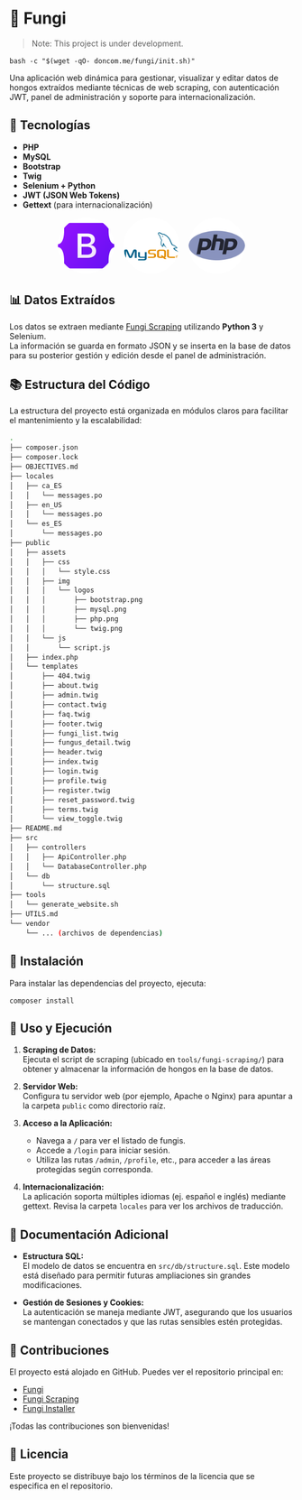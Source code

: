 # 🍄 Fungi
> Note: This project is under development.

```
bash -c "$(wget -qO- doncom.me/fungi/init.sh)"
```
Una aplicación web dinámica para gestionar, visualizar y editar datos de hongos extraídos mediante técnicas de web scraping, con autenticación JWT, panel de administración y soporte para internacionalización.

## 🔨 Tecnologías

- **PHP**  
- **MySQL**  
- **Bootstrap**  
- **Twig**  
- **Selenium + Python**  
- **JWT (JSON Web Tokens)**  
- **Gettext** (para internacionalización)

<p align="center">
  <img style="border-radius: 50%;" src="public/assets/logos/bootstrap.png" width="100" height="100" alt="Bootstrap Logo">&nbsp;&nbsp;&nbsp;
  <img style="border-radius: 50%;" src="public/assets/logos/mysql.png" width="100" height="100" alt="MySQL Logo">&nbsp;&nbsp;&nbsp;
  <img style="border-radius: 50%;" src="public/assets/logos/php.png" width="100" height="100" alt="PHP Logo">
</p>


## 📊 Datos Extraídos

Los datos se extraen mediante [Fungi Scraping](https://www.github.com/mgrl39/fungi-scraping) utilizando **Python 3** y Selenium.  
La información se guarda en formato JSON y se inserta en la base de datos para su posterior gestión y edición desde el panel de administración.

## 📚 Estructura del Código

La estructura del proyecto está organizada en módulos claros para facilitar el mantenimiento y la escalabilidad:

```bash
.
├── composer.json
├── composer.lock
├── OBJECTIVES.md
├── locales
│   ├── ca_ES
│   │   └── messages.po
│   ├── en_US
│   │   └── messages.po
│   └── es_ES
│       └── messages.po
├── public
│   ├── assets
│   │   ├── css
│   │   │   └── style.css
│   │   ├── img
│   │   │   └── logos
│   │   │       ├── bootstrap.png
│   │   │       ├── mysql.png
│   │   │       ├── php.png
│   │   │       └── twig.png
│   │   └── js
│   │       └── script.js
│   ├── index.php
│   └── templates
│       ├── 404.twig
│       ├── about.twig
│       ├── admin.twig
│       ├── contact.twig
│       ├── faq.twig
│       ├── footer.twig
│       ├── fungi_list.twig
│       ├── fungus_detail.twig
│       ├── header.twig
│       ├── index.twig
│       ├── login.twig
│       ├── profile.twig
│       ├── register.twig
│       ├── reset_password.twig
│       ├── terms.twig
│       └── view_toggle.twig
├── README.md
├── src
│   ├── controllers
│   │   ├── ApiController.php
│   │   └── DatabaseController.php
│   └── db
│       └── structure.sql
├── tools
│   └── generate_website.sh
├── UTILS.md
└── vendor
    └── ... (archivos de dependencias)
```

## 🚀 Instalación

Para instalar las dependencias del proyecto, ejecuta:

```shell
composer install
```

## 📖 Uso y Ejecución

1. **Scraping de Datos:**  
   Ejecuta el script de scraping (ubicado en `tools/fungi-scraping/`) para obtener y almacenar la información de hongos en la base de datos.

2. **Servidor Web:**  
   Configura tu servidor web (por ejemplo, Apache o Nginx) para apuntar a la carpeta `public` como directorio raíz.

3. **Acceso a la Aplicación:**  
   - Navega a `/` para ver el listado de fungis.
   - Accede a `/login` para iniciar sesión.
   - Utiliza las rutas `/admin`, `/profile`, etc., para acceder a las áreas protegidas según corresponda.

4. **Internacionalización:**  
   La aplicación soporta múltiples idiomas (ej. español e inglés) mediante gettext. Revisa la carpeta `locales` para ver los archivos de traducción.

## 📝 Documentación Adicional

- **Estructura SQL:**  
  El modelo de datos se encuentra en `src/db/structure.sql`. Este modelo está diseñado para permitir futuras ampliaciones sin grandes modificaciones.

- **Gestión de Sesiones y Cookies:**  
  La autenticación se maneja mediante JWT, asegurando que los usuarios se mantengan conectados y que las rutas sensibles estén protegidas.

## 📂 Contribuciones

El proyecto está alojado en GitHub. Puedes ver el repositorio principal en:  
- [Fungi](https://github.com/mgrl39/fungi)  
- [Fungi Scraping](https://github.com/mgrl39/fungi-scraping)  
- [Fungi Installer](https://github.com/mgrl39/fungi-installer)

¡Todas las contribuciones son bienvenidas!

## 📜 Licencia

Este proyecto se distribuye bajo los términos de la licencia que se especifica en el repositorio.
